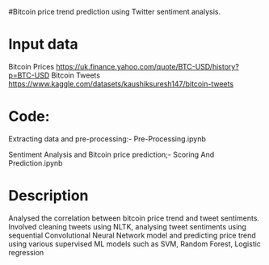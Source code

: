 #Bitcoin price trend prediction using Twitter sentiment analysis.

# Input data 
Bitcoin Prices https://uk.finance.yahoo.com/quote/BTC-USD/history?p=BTC-USD
Bitcoin Tweets https://www.kaggle.com/datasets/kaushiksuresh147/bitcoin-tweets

# Code:
Extracting data and pre-processing:- Pre-Processing.ipynb

Sentiment Analysis and Bitcoin price prediction;- Scoring And Prediction.ipynb

# Description
Analysed the correlation between bitcoin price trend and tweet sentiments. Involved cleaning
tweets using NLTK, analysing tweet sentiments using sequential Convolutional Neural Network
model and predicting price trend using various supervised ML models such as SVM, Random Forest,
Logistic regression
